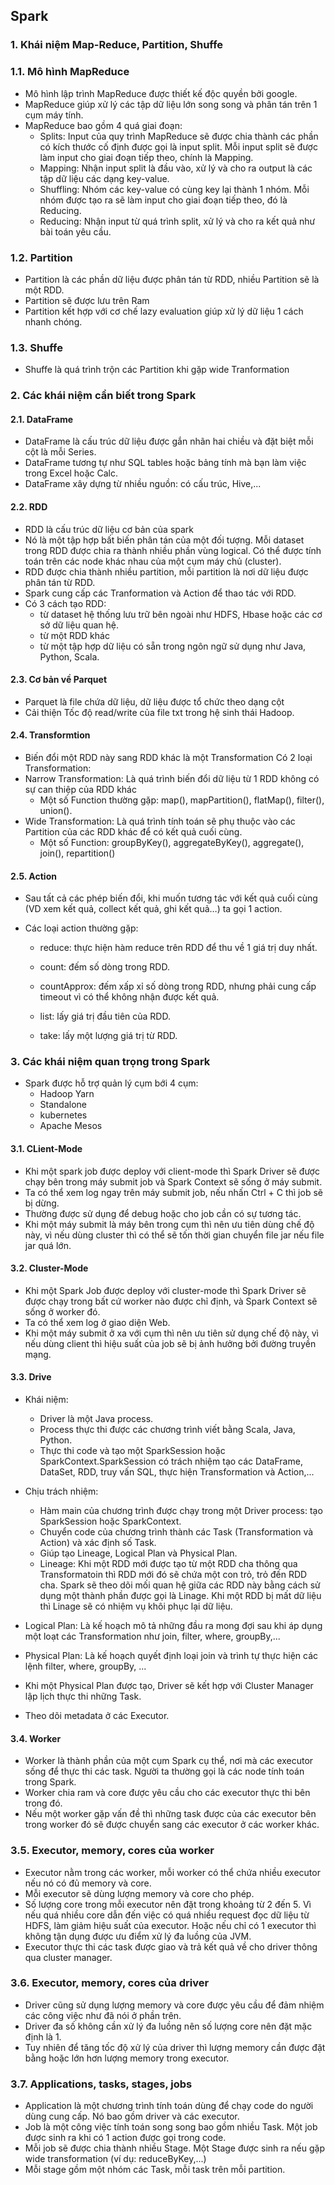 ## Spark
### 1. Khái niệm Map-Reduce, Partition, Shuffe
### 1.1. Mô hình MapReduce
* Mô hình lập trình MapReduce được thiết kế độc quyền bởi google.
* MapReduce giúp xử lý các tập dữ liệu lớn song song và phân tán trên 1 cụm máy tính.
* MapReduce bao gồm 4 quá giai đoạn:
     * Splits: Input của quy trình MapReduce sẽ được chia thành các phần có kích thước cố định được gọi là input split. Mỗi input split sẽ được làm input cho                       giai đoạn tiếp theo, chính là Mapping.
     * Mapping: Nhận input split là đầu vào, xử lý và cho ra output là các tập dữ liệu các dạng key-value.
     * Shuffling: Nhóm các key-value có cùng key lại thành 1 nhóm. Mỗi nhóm được tạo ra sẽ làm input cho giai đoạn tiếp theo, đó là Reducing.
     * Reducing: Nhận input từ quá trình split, xử lý và cho ra kết quả như bài toán yêu cầu.
### 1.2. Partition
* Partition là các phần dữ liệu được phân tán từ RDD, nhiều Partition sẽ là một RDD.
* Partition sẽ được lưu trên Ram
* Partition kết hợp với cơ chế lazy evaluation giúp xử lý dữ liệu 1 cách nhanh chóng.
### 1.3. Shuffe
* Shuffe là quá trình trộn các Partition khi gặp wide Tranformation
### 2. Các khái niệm cần biết trong Spark
#### 2.1. DataFrame
 * DataFrame là cấu trúc dữ liệu được gắn nhãn hai chiều và đặt biệt mỗi cột là mỗi Series.
 * DataFrame tương tự như SQL tables hoặc bảng tính mà bạn làm việc trong Excel hoặc Calc.
 * DataFrame xây dựng từ nhiều nguồn: có cấu trúc, Hive,...
#### 2.2. RDD
 * RDD là cấu trúc dữ liệu cơ bản của spark
 * Nó là một tập hợp bất biến phân tán của một đối tượng. Mỗi dataset trong RDD được chia ra thành nhiều phần vùng logical. Có thể được tính toán trên các node khác nhau của một cụm máy chủ (cluster).
 * RDD được chia thành nhiều partition, mỗi partition là nơi dữ liệu được phân tán từ RDD.
 * Spark cung cấp các Tranformation và Action để thao tác với RDD.
 * Có 3 cách tạo RDD: 
     * từ dataset hệ thống lưu trữ bên ngoài như HDFS, Hbase hoặc các cơ sở dữ liệu quan hệ.
     * từ một RDD khác
     * từ một tập hợp dữ liệu có sẵn trong ngôn ngữ sử dụng như Java, Python, Scala.
#### 2.3. Cơ bản về Parquet
* Parquet là file chứa dữ liệu, dữ liệu được tổ chức theo dạng cột
* Cải thiện Tốc độ read/write của file txt trong hệ sinh thái Hadoop.
#### 2.4. Transformtion
* Biến đổi một RDD này sang RDD khác là một Transformation
Có 2 loại Transformation:
* Narrow Transformation: Là quá trình biến đổi dữ liệu từ 1 RDD không có sự can thiệp của RDD khác
     * Một số Function thường gặp: map(), mapPartition(), flatMap(), filter(), union().
* Wide Transformation: Là quá trình tính toán sẽ phụ thuộc vào các Partition của các RDD khác để có kết quả cuối cùng.
     * Một số Function: groupByKey(), aggregateByKey(), aggregate(), join(), repartition()
#### 2.5. Action 
* Sau tất cả các phép biến đổi, khi muốn tương tác với kết quả cuối cùng (VD xem kết quả, collect kết quả, ghi kết quả…) ta gọi 1 action.
* Các loại action thường gặp:

     * reduce: thực hiện hàm reduce trên RDD để thu về 1 giá trị duy nhất.

     * count: đếm số dòng trong RDD.

     * countApprox: đếm xấp xỉ số dòng trong RDD, nhưng phải cung cấp timeout vì có thể không nhận được kết quả.

     * list: lấy giá trị đầu tiên của RDD.

     * take: lấy một lượng giá trị từ RDD.        
 ### 3. Các khái niệm quan trọng trong Spark
 * Spark được hỗ trợ quản lý cụm bới 4 cụm:
   * Hadoop Yarn
   * Standalone
   * kubernetes
   * Apache Mesos
 #### 3.1. CLient-Mode
 * Khi một spark job được deploy với client-mode thì Spark Driver sẽ được chạy bên trong máy submit job và Spark Context sẽ sống ở máy submit.
 * Ta có thể xem log ngay trên máy submit job, nếu nhấn Ctrl + C thì job sẽ bị dừng.
 * Thường được sử dụng để debug hoặc cho job cần có sự tương tác.
 * Khi một máy submit là máy bên trong cụm thì nên ưu tiên dùng chế độ này, vì nếu dùng cluster thì có thể sẽ tốn thời gian chuyển file jar nếu file jar quá lớn.
 #### 3.2. Cluster-Mode
 * Khi một Spark Job được deploy với cluster-mode thì Spark Driver sẽ được chạy trong bất cứ worker nào được chỉ định, và Spark Context sẽ sống ở worker đó.
 * Ta có thể xem log ở giao diện Web.
 * Khi một máy submit ở xa với cụm thì nên ưu tiên sử dụng chế độ này, vì nếu dùng client thì hiệu suất của job sẽ bị ảnh hưởng bởi đường truyền mạng.
 #### 3.3. Drive
 * Khái niệm:
   * Driver là một Java process.
   * Process thực thi được các chương trình viết bằng Scala, Java, Python.
   * Thực thi code và tạo một SparkSession hoặc SparkContext.SparkSession có trách nhiệm tạo các DataFrame, DataSet, RDD, truy vấn SQL, thực hiện Transformation và Action,...
 * Chịu trách nhiệm:
   * Hàm main của chương trình được chạy trong một Driver process: tạo SparkSession hoặc SparkContext.
   * Chuyển code của chương trình thành các Task (Transformation và Action) và xác định số Task.
   * Giúp tạo Lineage, Logical Plan và Physical Plan.
   * Lineage: Khi một RDD mới được tạo từ một RDD cha thông qua Transformatoin thì RDD mới đó sẽ chứa một con trỏ, trỏ đến RDD cha. Spark sẽ theo dõi mối quan hệ giữa các RDD này bằng cách sử dụng một thành phần được gọi là Linage. Khi một RDD bị mất dữ liệu thì Linage sẽ có nhiệm vụ khôi phục lại dữ liệu.

 * Logical Plan: Là kế hoạch mô tả những đầu ra mong đợi sau khi áp dụng một loạt các Transformation như join, filter, where, groupBy,...
 * Physical Plan: Là kế hoạch quyết định loại join và trình tự thực hiện các lệnh filter, where, groupBy, ...
 * Khi một Physical Plan được tạo, Driver sẽ kết hợp với Cluster Manager lập lịch thực thi những Task.
 * Theo dõi metadata ở các Executor.
#### 3.4. Worker
* Worker là thành phần của một cụm Spark cụ thể, nơi mà các executor sống để thực thi các task. Người ta thường gọi là các node tính toán trong Spark.
* Worker chia ram và core được yêu cầu cho các executor thực thi bên trong đó.
* Nếu một worker gặp vấn đề thì những task được của các executor bên trong worker đó sẽ được chuyển sang các executor ở các worker khác.

### 3.5. Executor, memory, cores của worker
* Executor nằm trong các worker, mỗi worker có thể chứa nhiều executor nếu nó có đủ memory và core. 
* Mỗi executor sẽ dùng lượng memory và core cho phép.
* Số lượng core trong mỗi executor nên đặt trong khoảng từ 2 đến 5. Vì nếu quá nhiều core dẫn đến việc có quá nhiều request đọc dữ liệu từ HDFS, làm giảm hiệu suất của executor. Hoặc nếu chỉ có 1 executor thì không tận dụng được ưu điểm xử lý đa luồng của JVM.
* Executor thực thi các task được giao và trả kết quả về cho driver thông qua cluster manager.

### 3.6. Executor, memory, cores của driver
* Driver cũng sử dụng lượng memory và core được yêu cầu để đảm nhiệm các công việc như đã nói ở phần trên.
* Driver đa số không cần xử lý đa luồng nên số lượng core nên đặt mặc định là 1.
* Tuy nhiên để tăng tốc độ xử lý của driver thì lượng memory cần được đặt bằng hoặc lớn hơn lượng memory trong executor.

### 3.7. Applications, tasks, stages, jobs
* Application là một chương trình tính toán dùng để chạy code do người dùng cung cấp. Nó bao gồm driver và các executor.
* Job là một công việc tính toán song song bao gồm nhiều Task. Một job được sinh ra khi có 1 action được gọi trong code.
* Mỗi job sẽ được chia thành nhiều Stage. Một Stage được sinh ra nếu gặp wide transformation (ví dụ: reduceByKey,...)
* Mỗi stage gồm một nhóm các Task, mỗi task trên mỗi partition.

    
        
 
     
     
     
     
     

